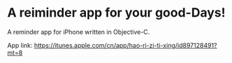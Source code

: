 A reiminder app for your good-Days!
========
A reminder app for iPhone written in Objective-C.

App link: 
https://itunes.apple.com/cn/app/hao-ri-zi-ti-xing/id897128491?mt=8
